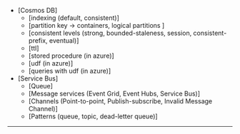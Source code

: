 + [Cosmos DB]
   - [indexing (default, consistent)]
   - [partition key -> containers, logical partitions ]
   - [consistent levels (strong, bounded-staleness, session, consistent-prefix, eventual)]
   - [ttl]
   - [stored procedure (in azure)]
   - [udf (in azure)]
   - [queries with udf (in azure)]
 + [Service Bus]
   - [Queue]
   - [Message services (Event Grid, Event Hubs, Service Bus)]
   - [Channels (Point-to-point, Publish-subscribe, Invalid Message Channel)]
   - [Patterns (queue, topic, dead-letter queue)]

---